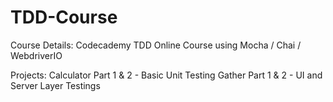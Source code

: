 # TDD-Course

Course Details:
  Codecademy TDD Online Course using Mocha / Chai / WebdriverIO
  
  Projects:
    Calculator Part 1 & 2 - Basic Unit Testing
    Gather Part 1 & 2 - UI and Server Layer Testings
